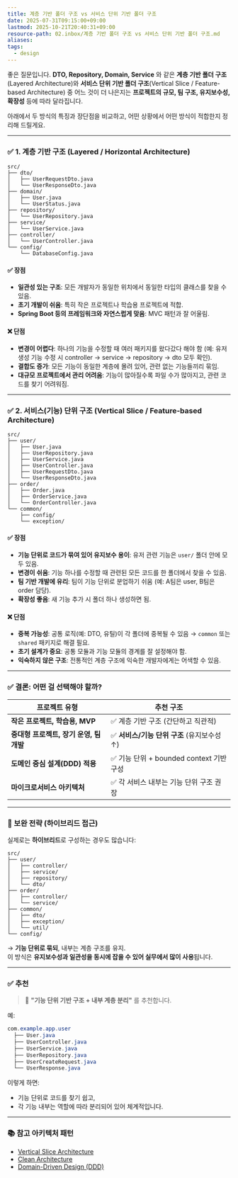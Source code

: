 ```yaml
---
title: 계층 기반 폴더 구조 vs 서비스 단위 기반 폴더 구조
date: 2025-07-31T09:15:00+09:00
lastmod: 2025-10-21T20:40:31+09:00
resource-path: 02.inbox/계층 기반 폴더 구조 vs 서비스 단위 기반 폴더 구조.md
aliases: 
tags:
  - design
---
```

좋은 질문입니다. **DTO, Repository, Domain, Service** 와 같은 **계층 기반 폴더 구조**(Layered Architecture)와 **서비스 단위 기반 폴더 구조**(Vertical Slice / Feature-based Architecture) 중 어느 것이 더 나은지는 **프로젝트의 규모, 팀 구조, 유지보수성, 확장성** 등에 따라 달라집니다.

아래에서 두 방식의 특징과 장단점을 비교하고, 어떤 상황에서 어떤 방식이 적합한지 정리해 드릴게요.

---

### ✅ 1. **계층 기반 구조 (Layered / Horizontal Architecture)**

```
src/
├── dto/
│   ├── UserRequestDto.java
│   └── UserResponseDto.java
├── domain/
│   ├── User.java
│   └── UserStatus.java
├── repository/
│   └── UserRepository.java
├── service/
│   └── UserService.java
├── controller/
│   └── UserController.java
└── config/
    └── DatabaseConfig.java
```

#### ✅ 장점
- **일관성 있는 구조**: 모든 개발자가 동일한 위치에서 동일한 타입의 클래스를 찾을 수 있음.
- **초기 개발이 쉬움**: 특히 작은 프로젝트나 학습용 프로젝트에 적합.
- **Spring Boot 등의 프레임워크와 자연스럽게 맞음**: MVC 패턴과 잘 어울림.

#### ❌ 단점
- **변경이 어렵다**: 하나의 기능을 수정할 때 여러 패키지를 왔다갔다 해야 함 (예: 유저 생성 기능 수정 시 controller → service → repository → dto 모두 확인).
- **결합도 증가**: 모든 기능이 동일한 계층에 몰려 있어, 관련 없는 기능들끼리 묶임.
- **대규모 프로젝트에서 관리 어려움**: 기능이 많아질수록 파일 수가 많아지고, 관련 코드를 찾기 어려워짐.

---

### ✅ 2. **서비스(기능) 단위 구조 (Vertical Slice / Feature-based Architecture)**

```
src/
├── user/
│   ├── User.java
│   ├── UserRepository.java
│   ├── UserService.java
│   ├── UserController.java
│   ├── UserRequestDto.java
│   └── UserResponseDto.java
├── order/
│   ├── Order.java
│   ├── OrderService.java
│   └── OrderController.java
└── common/
    ├── config/
    └── exception/
```

#### ✅ 장점
- **기능 단위로 코드가 묶여 있어 유지보수 용이**: 유저 관련 기능은 `user/` 폴더 안에 모두 있음.
- **변경이 쉬움**: 기능 하나를 수정할 때 관련된 모든 코드를 한 폴더에서 찾을 수 있음.
- **팀 기반 개발에 유리**: 팀이 기능 단위로 분업하기 쉬움 (예: A팀은 user, B팀은 order 담당).
- **확장성 좋음**: 새 기능 추가 시 폴더 하나 생성하면 됨.

#### ❌ 단점
- **중복 가능성**: 공통 로직(예: DTO, 유틸)이 각 폴더에 중복될 수 있음 → `common` 또는 `shared` 패키지로 해결 필요.
- **초기 설계가 중요**: 공통 모듈과 기능 모듈의 경계를 잘 설정해야 함.
- **익숙하지 않은 구조**: 전통적인 계층 구조에 익숙한 개발자에게는 어색할 수 있음.

---

### ✅ 결론: 어떤 걸 선택해야 할까?

| 프로젝트 유형 | 추천 구조 |
|---------------|-----------|
| **작은 프로젝트, 학습용, MVP** | ✅ 계층 기반 구조 (간단하고 직관적) |
| **중대형 프로젝트, 장기 운영, 팀 개발** | ✅ **서비스/기능 단위 구조** (유지보수성 ↑) |
| **도메인 중심 설계(DDD) 적용** | ✅ 기능 단위 + bounded context 기반 구성 |
| **마이크로서비스 아키텍처** | ✅ 각 서비스 내부는 기능 단위 구조 권장 |

---

### 🔁 보완 전략 (하이브리드 접근)

실제로는 **하이브리드**로 구성하는 경우도 많습니다:

```text
src/
├── user/
│   ├── controller/
│   ├── service/
│   ├── repository/
│   └── dto/
├── order/
│   ├── controller/
│   └── service/
├── common/
│   ├── dto/
│   ├── exception/
│   └── util/
└── config/
```

→ **기능 단위로 묶되**, 내부는 계층 구조를 유지.  
이 방식은 **유지보수성과 일관성을 동시에 잡을 수 있어 실무에서 많이 사용**됩니다.

---

### ✅ 추천

> 🔔 **"기능 단위 기반 구조 + 내부 계층 분리"** 를 추천합니다.

예:

```java
com.example.app.user
  ├── User.java
  ├── UserController.java
  ├── UserService.java
  ├── UserRepository.java
  ├── UserCreateRequest.java
  └── UserResponse.java
```

이렇게 하면:
- 기능 단위로 코드를 찾기 쉽고,
- 각 기능 내부는 역할에 따라 분리되어 있어 체계적입니다.

---

### 📚 참고 아키텍처 패턴
- [Vertical Slice Architecture](https://jimmybogard.com/vertical-slice-architecture/)
- [Clean Architecture](https://blog.cleancoder.com/uncle-bob/2012/08/13/the-clean-architecture.html)
- [Domain-Driven Design (DDD)](https://domaindrivendesign.org/)
